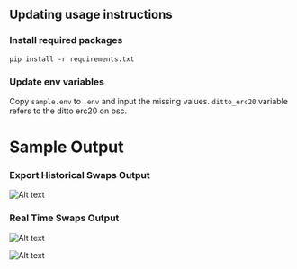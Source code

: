 ## Updating usage instructions

### Install required packages

```pip install -r requirements.txt```

### Update env variables

Copy ```sample.env``` to ```.env``` and input the missing values. ```ditto_erc20``` variable refers to the ditto erc20 on bsc.


# Sample Output

### Export Historical Swaps Output

![Alt text](ditto-sample-output.png)


### Real Time Swaps Output

![Alt text](ditto-real-time.png)

![Alt text](ditto-real-time2.png)
